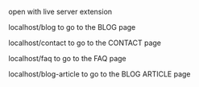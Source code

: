 open with live server extension

localhost/blog to go to the BLOG page 

localhost/contact to go to the CONTACT page 

localhost/faq to go to the FAQ page 

localhost/blog-article to go to the BLOG ARTICLE page 